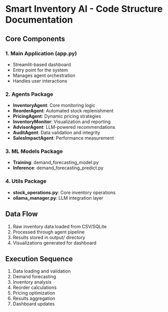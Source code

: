 # Smart Inventory AI - Code Structure Documentation

## Core Components

### 1. Main Application (app.py)
- Streamlit-based dashboard
- Entry point for the system
- Manages agent orchestration
- Handles user interactions

### 2. Agents Package
- **InventoryAgent**: Core monitoring logic
- **ReorderAgent**: Automated stock replenishment
- **PricingAgent**: Dynamic pricing strategies
- **InventoryMonitor**: Visualization and reporting
- **AdvisorAgent**: LLM-powered recommendations
- **AuditAgent**: Data validation and integrity
- **SalesImpactAgent**: Performance measurement

### 3. ML Models Package
- **Training**: demand_forecasting_model.py
- **Inference**: demand_forecasting_predict.py

### 4. Utils Package
- **stock_operations.py**: Core inventory operations
- **ollama_manager.py**: LLM integration layer

## Data Flow
1. Raw inventory data loaded from CSV/SQLite
2. Processed through agent pipeline
3. Results stored in output/ directory
4. Visualizations generated for dashboard

## Execution Sequence
1. Data loading and validation
2. Demand forecasting
3. Inventory analysis
4. Reorder calculations
5. Pricing optimization
6. Results aggregation
7. Dashboard updates
